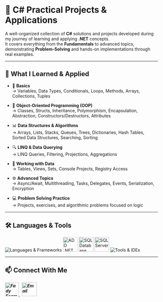 # 📘 C# Practical Projects & Applications

A well-organized collection of **C#** solutions and projects developed during my journey of learning and applying **.NET** concepts.  
It covers everything from the **Fundamentals** to advanced topics, demonstrating **Problem-Solving** and hands-on implementations through real examples.

---

## 🧠 What I Learned & Applied

- 📌 **Basics**  
→ Variables, Data Types, Conditionals, Loops, Methods, Arrays, Collections, Tuples

- 🎯 **Object-Oriented Programming (OOP)**  
→ Classes, Structs, Inheritance, Polymorphism, Encapsulation, Abstraction, Constructors/Destructors, Attributes

- 📊 **Data Structures & Algorithms**  
→ Arrays, Lists, Stacks, Queues, Trees, Dictionaries, Hash Tables, Sorted Data Structures, Searching, Sorting

- 🔍 **LINQ & Data Querying**  
→ LINQ Queries, Filtering, Projections, Aggregations

- 🧮 **Working with Data**  
→ Tables, Views, Sets, Console Projects, Registry Access

- ⚙️ **Advanced Topics**  
→ Async/Await, Multithreading, Tasks, Delegates, Events, Serialization, Encryption

- 💻 **Problem Solving Practice**  
→ Projects, exercises, and algorithmic problems focused on logic


---

## 🛠️ Languages & Tools

<p align="left"> 
  <img src="https://skillicons.dev/icons?i=cs,dotnet" alt="Languages & Frameworks" />
  <img src="https://github.com/user-attachments/assets/3136feed-3e70-4e7c-8ea6-83fe0503adc1" alt="ADO .NET" width="48" height="48"/>
  <img src="https://github.com/user-attachments/assets/7c52a0af-9e04-4cb9-8a08-e492f9ea1ff1" alt="SQL Database" width="48" height="48"/>
  <img src="https://github.com/user-attachments/assets/92a8f8f5-b9cc-4ca4-88d8-b8ae33106ddb" alt="SQL Server" width="48" height="48"/>
  <img src="https://skillicons.dev/icons?i=visualstudio,git,github" alt="Tools & IDEs" />
</p>

---

## 📫 Connect With Me
<h5 align="left"> 
<a href="https://www.linkedin.com/in/fady-esam/" target="_blank"> 
  <img src="https://raw.githubusercontent.com/rahuldkjain/github-profile-readme-generator/master/src/images/icons/Social/linked-in-alt.svg" alt="Fady Esam" height="45" width="45" /> 
  </a> 
   &nbsp;
  <a href="mailto:fady.esam.0101@gmail.com" target="_blank"> 
    <img src="https://cdn-icons-png.flaticon.com/512/732/732200.png" alt="Email" height="45" width="50" /> 
</a> 
</h5>


